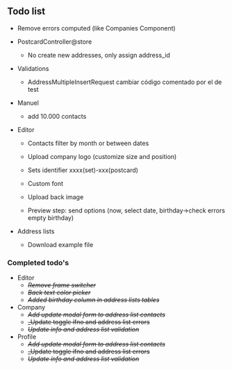 ## Todo list
- Remove errors computed (like Companies Component)

- PostcardController@store
  - No create new addresses, only assign address_id

- Validations
  - AddressMultipleInsertRequest cambiar código comentado por el de test

- Manuel
  - add 10.000 contacts

- Editor
  - Contacts filter by month or between dates
  - Upload company logo (customize size and position)
  - Sets identifier xxxx(set)-xxx(postcard)
  - Custom font
  - Upload back image

  - Preview step: send options (now, select date, birthday->check errors empty birthday)

- Address lists
  - Download example file


### Completed todo's
- Editor
  - ~~_Remove frame switcher_~~
  - ~~_Back text color picker_~~
  - ~~_Added birthday column in address lists tables_~~
- Company
  - ~~_Add update modal form to address list contacts_~~
  - ~~_Update toggle ifno and address list errors~~
  - ~~_Update info and address list validation_~~
- Profile
  - ~~_Add update modal form to address list contacts_~~
  - ~~_Update toggle ifno and address list errors~~
  - ~~_Update info and address list validation_~~

